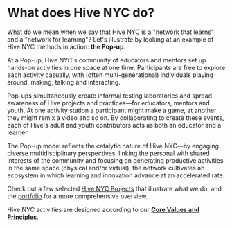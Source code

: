 # What does Hive NYC do?

What do we mean when we say that Hive NYC is a "network that learns" and a "network for learning"? Let's illustrate by looking at an example of Hive NYC methods in action: **the Pop-up**.

At a Pop-up, Hive NYC's community of educators and mentors set up hands-on activities in one space at one time. Participants are free to explore each activity casually, with (often multi-generational) individuals playing around, making, talking and interacting.

Pop-ups simultaneously create informal testing laboratories and spread awareness of Hive projects and practices—for educators, mentors and youth. At one activity station a participant  might make a game, at another they might remix a video and so on. By collaborating to create these events, each of Hive's adult and youth contributors acts as both an educator and a learner.

The Pop-up model reflects the catalytic nature of Hive NYC—by engaging diverse multidisciplinary perspectives, linking the personal with shared interests of the community and focusing on generating productive activities in the same space (physical and/or virtual), the network cultivates an ecosystem in which learning and innovation advance at an accelerated rate.

Check out a few selected [Hive NYC Projects](../hive_nyc_projects/README.md) that illustrate what we do, and the [portfolio](http://hivenyc.org/portfolio) for a more comprehensive overview.

Hive NYC activities are designed according to our **[Core Values and Principles](../what_does_hive_nyc_do/core_values_and_principles.html)**.



